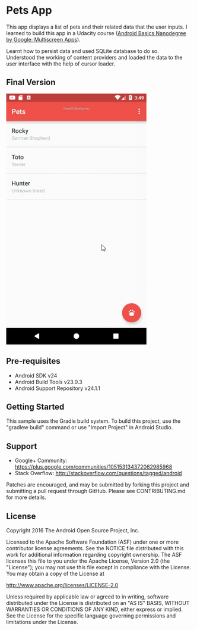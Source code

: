 Pets App
===================================

This app displays a list of pets and their related data that the user inputs. I learned to build this app in a Udacity course ([Android Basics Nanodegree by Google: Multiscreen Apps](https://www.udacity.com/course/android-basics-data-storage--ud845)). 

Learnt  how  to  persist  data  and  used  SQLite  database  to  do  so.   
Understood  the  working  of  content providers and loaded the data to the user interface with the help of cursor loader.

Final Version
--------------

![Final Version](https://github.com/Ayushman-500/Ayushman-500/blob/master/Pets-App.gif)

Pre-requisites
--------------

- Android SDK v24
- Android Build Tools v23.0.3
- Android Support Repository v24.1.1

Getting Started
---------------

This sample uses the Gradle build system. To build this project, use the
"gradlew build" command or use "Import Project" in Android Studio.

Support
-------

- Google+ Community: https://plus.google.com/communities/105153134372062985968
- Stack Overflow: http://stackoverflow.com/questions/tagged/android

Patches are encouraged, and may be submitted by forking this project and
submitting a pull request through GitHub. Please see CONTRIBUTING.md for more details.

License
-------

Copyright 2016 The Android Open Source Project, Inc.

Licensed to the Apache Software Foundation (ASF) under one or more contributor
license agreements.  See the NOTICE file distributed with this work for
additional information regarding copyright ownership.  The ASF licenses this
file to you under the Apache License, Version 2.0 (the "License"); you may not
use this file except in compliance with the License.  You may obtain a copy of
the License at

http://www.apache.org/licenses/LICENSE-2.0

Unless required by applicable law or agreed to in writing, software
distributed under the License is distributed on an "AS IS" BASIS, WITHOUT
WARRANTIES OR CONDITIONS OF ANY KIND, either express or implied.  See the
License for the specific language governing permissions and limitations under
the License.
